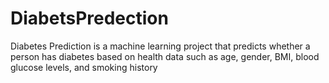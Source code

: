 # DiabetsPredection
Diabetes Prediction is a machine learning project that predicts whether a person has diabetes based on health data such as age, gender, BMI, blood glucose levels, and smoking history
